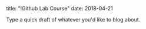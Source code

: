 title: "!Github Lab Course"
date: 2018-04-21

Type a quick draft of whatever you'd like to blog about.
